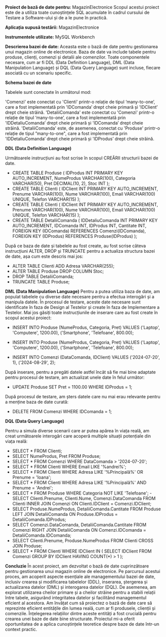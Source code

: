 **Proiect de bază de date pentru:** MagazinElectronice
Scopul acestui proiect este de a utiliza toate cunoștințele SQL acumulate în cadrul cursului de Testare a Software-ului și de a le pune în practică.

**Aplicația supusă testării:** MagazinElectronice

**Instrumentele utilizate:** MySQL Workbench

**Descrierea bazei de date:** Aceasta este o bază de date pentru gestionarea unui magazin online de electronice. Baza de date va include tabele pentru produse, clienți, comenzi și detalii ale comenzilor. Toate componentele necesare, cum ar fi DDL (Data Definition Language), DML (Data Manipulation Language) și DQL (Data Query Language) sunt incluse, fiecare asociată cu un scenariu specific.

**Schema bazei de date**

Tabelele sunt conectate în următorul mod:

'Comenzi' este conectat cu 'Clienti' printr-o relație de tipul ‘many-to-one’, care a fost implementată prin 'IDComanda’ drept cheie primară și 'IDClient’ drept cheie străină.
'DetaliiComanda' este conectat cu 'Comenzi' printr-o relație de tipul ‘many-to-one’, care a fost implementată prin 'IDDetaliuComanda’ drept cheie primară și 'IDComanda’ drept cheie străină. 'DetaliiComanda' este, de asemenea, conectat cu 'Produse' printr-o relație de tipul ”many-to-one", care a fost implementată prin 'IDDetaliuComanda’ drept cheie primară și 'IDProdus’ drept cheie străină.

**DDL (Data Definition Language)**

Următoarele instrucțiuni au fost scrise în scopul CREĂRII structurii bazei de date. 
- CREATE TABLE Produse (
    IDProdus INT PRIMARY KEY AUTO_INCREMENT,
    NumeProdus VARCHAR(100),
    Categoria VARCHAR(50),
    Pret DECIMAL(10, 2),
    Stoc INT
);
- CREATE TABLE Clienti (
    IDClient INT PRIMARY KEY AUTO_INCREMENT,
    Prenume VARCHAR(100),
    Nume VARCHAR(100),
    Email VARCHAR(100) UNIQUE,
    Telefon VARCHAR(15)
);
- CREATE TABLE Clienti (
    IDClient INT PRIMARY KEY AUTO_INCREMENT,
    Prenume VARCHAR(100),
    Nume VARCHAR(100),
    Email VARCHAR(100) UNIQUE,
    Telefon VARCHAR(15)
);
- CREATE TABLE DetaliiComanda (
    IDDetaliuComanda INT PRIMARY KEY AUTO_INCREMENT,
    IDComanda INT,
    IDProdus INT,
    Cantitate INT,
    FOREIGN KEY (IDComanda) REFERENCES Comenzi(IDComanda),
    FOREIGN KEY (IDProdus) REFERENCES Produse(IDProdus)
);


După ce baza de date și tabelele au fost create, au fost scrise câteva instrucțiuni ALTER, DROP și TRUNCATE pentru a actualiza structura bazei de date, așa cum este descris mai jos:
- ALTER TABLE Clienti
ADD Adresa VARCHAR(255);
- ALTER TABLE Produse
DROP COLUMN Stoc;
- DROP TABLE DetaliiComanda;
- TRUNCATE TABLE Produse;


**DML (Data Manipulation Language)**
Pentru a putea utiliza baza de date, am populat tabelele cu diverse date necesare pentru a efectua interogări și a manipula datele. În procesul de testare, aceste date necesare sunt identificate în faza de Design al Testelor și create în faza de Implementare a Testelor. Mai jos găsiți toate instrucțiunile de inserare care au fost create în scopul acestui proiect:
- INSERT INTO Produse (NumeProdus, Categoria, Pret)
VALUES 
    ('Laptop', 'Computere', 1200.00),
    ('Smartphone', 'Telefoane', 800.00);

- INSERT INTO Produse (NumeProdus, Categoria, Pret)
VALUES 
    ('Laptop', 'Computere', 1200.00),
    ('Smartphone', 'Telefoane', 800.00);

- INSERT INTO Comenzi (DataComanda, IDClient)
VALUES 
    ('2024-07-20', 1),
    ('2024-08-29', 2);

După inserare, pentru a pregăti datele astfel încât să fie mai bine adaptate pentru procesul de testare, am actualizat unele date în felul următor:
- UPDATE Produse 
SET Pret = 1100.00 
WHERE IDProdus = 1;

După procesul de testare, am șters datele care nu mai erau relevante pentru a menține baza de date curată:
- DELETE FROM Comenzi WHERE IDComanda = 1;

**DQL (Data Query Language)**

Pentru a simula diverse scenarii care ar putea apărea în viața reală, am creat următoarele interogări care acoperă multiple situații potențiale din viața reală:
- SELECT * FROM Clienti;
- SELECT NumeProdus, Pret FROM Produse;
- SELECT * FROM Comenzi 
WHERE DataComanda > '2024-07-20';
- SELECT * FROM Clienti 
WHERE Email LIKE '%andrei%';
- SELECT * FROM Clienti 
WHERE Adresa LIKE '%Principală%' OR Prenume = 'Ioana';
- SELECT * FROM Clienti 
WHERE Adresa LIKE '%Principală%' AND Prenume = 'Andrei';
- SELECT * FROM Produse 
WHERE Categoria NOT LIKE 'Telefoane';
-SELECT Clienti.Prenume, Clienti.Nume, Comenzi.DataComanda
FROM Clienti
INNER JOIN Comenzi ON Clienti.IDClient = Comenzi.IDClient;
- SELECT Produse.NumeProdus, DetaliiComanda.Cantitate
FROM Produse
LEFT JOIN DetaliiComanda ON Produse.IDProdus = DetaliiComanda.IDProdus;
- SELECT Comenzi.DataComanda, DetaliiComanda.Cantitate
FROM Comenzi
RIGHT JOIN DetaliiComanda ON Comenzi.IDComanda = DetaliiComanda.IDComanda;
- SELECT Clienti.Prenume, Produse.NumeProdus
FROM Clienti
CROSS JOIN Produse;
- SELECT * FROM Clienti 
WHERE IDClient IN (
    SELECT IDClient 
    FROM Comenzi 
    GROUP BY IDClient 
    HAVING COUNT(*) > 1
);

**Concluzie**
În acest proiect, am dezvoltat o bază de date cuprinzătoare pentru gestionarea unui magazin online de electronice. Pe parcursul acestui proces, am acoperit aspecte esențiale ale managementului bazei de date, inclusiv crearea și modificarea tabelelor (DDL), inserarea, ștergerea și actualizarea datelor (DML) și interogarea datelor (DQL). De asemenea, am explorat utilizarea cheilor primare și a cheilor străine pentru a stabili relații între tabele, asigurând integritatea datelor și facilitând managementul eficient al acestora.
Am învățat cum să proiectez o bază de date care să reprezinte eficient entitățile din lumea reală, cum ar fi produsele, clienții și comenzile. Înțelegerea relațiilor dintre aceste entități a fost crucială pentru crearea unei baze de date bine structurate.
Proiectul mi-a oferit oportunitatea de a aplica cunoștințele teoretice despre baze de date într-un context practic.
